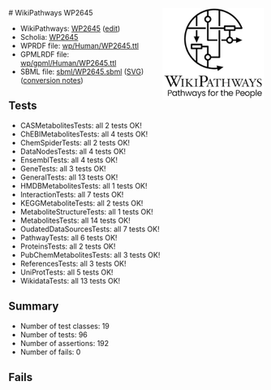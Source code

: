 <img style="float: right; width: 200px" src="../logo.png" />
# WikiPathways WP2645

* WikiPathways: [WP2645](https://www.wikipathways.org/instance/WP2645) ([edit](https://identifiers.org/wikipathways:WP2645))
* Scholia: [WP2645](https://scholia.toolforge.org/wikipathways/WP2645)
* WPRDF file: [wp/Human/WP2645.ttl](../wp/Human/WP2645.ttl)
* GPMLRDF file: [wp/gpml/Human/WP2645.ttl](../wp/gpml/Human/WP2645.ttl)
* SBML file: [sbml/WP2645.sbml](../sbml/WP2645.sbml) ([SVG](../sbml/WP2645.svg)) ([conversion notes](../sbml/WP2645.txt))

## Tests
* CASMetabolitesTests: all 2 tests OK!
* ChEBIMetabolitesTests: all 4 tests OK!
* ChemSpiderTests: all 2 tests OK!
* DataNodesTests: all 4 tests OK!
* EnsemblTests: all 4 tests OK!
* GeneTests: all 3 tests OK!
* GeneralTests: all 13 tests OK!
* HMDBMetabolitesTests: all 1 tests OK!
* InteractionTests: all 7 tests OK!
* KEGGMetaboliteTests: all 2 tests OK!
* MetaboliteStructureTests: all 1 tests OK!
* MetabolitesTests: all 14 tests OK!
* OudatedDataSourcesTests: all 7 tests OK!
* PathwayTests: all 6 tests OK!
* ProteinsTests: all 2 tests OK!
* PubChemMetabolitesTests: all 3 tests OK!
* ReferencesTests: all 3 tests OK!
* UniProtTests: all 5 tests OK!
* WikidataTests: all 13 tests OK!


## Summary

* Number of test classes: 19
* Number of tests: 96
* Number of assertions: 192
* Number of fails: 0

## Fails

